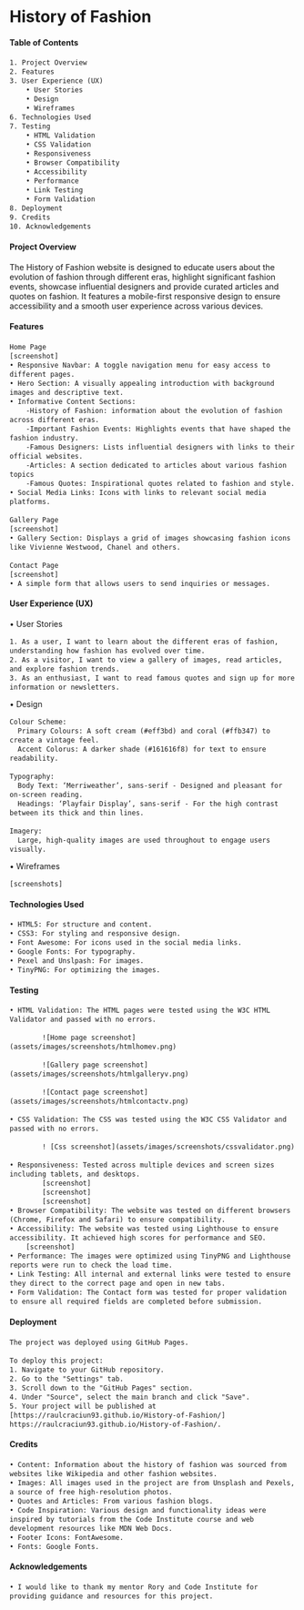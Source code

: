 # History of Fashion

#### Table of Contents

	1. Project Overview
	2. Features
	3. User Experience (UX)
		• User Stories
		• Design
		• Wireframes
	6. Technologies Used
	7. Testing
		• HTML Validation
		• CSS Validation
		• Responsiveness
		• Browser Compatibility
		• Accessibility
		• Performance
		• Link Testing
		• Form Validation
	8. Deployment
	9. Credits
	10. Acknowledgements

#### Project Overview

The History of Fashion website is designed to educate users about the evolution of fashion through different eras, highlight significant fashion events, showcase influential designers and provide curated articles and quotes on fashion. It features a mobile-first responsive design to ensure accessibility and a smooth user experience across various devices.

#### Features

	Home Page
	[screenshot]
	• Responsive Navbar: A toggle navigation menu for easy access to different pages.
	• Hero Section: A visually appealing introduction with background images and descriptive text.
	• Informative Content Sections:
		-History of Fashion: information about the evolution of fashion across different eras.
		-Important Fashion Events: Highlights events that have shaped the fashion industry.
		-Famous Designers: Lists influential designers with links to their official websites.
		-Articles: A section dedicated to articles about various fashion topics
		-Famous Quotes: Inspirational quotes related to fashion and style.
	• Social Media Links: Icons with links to relevant social media platforms.

	Gallery Page
	[screenshot]
	• Gallery Section: Displays a grid of images showcasing fashion icons like Vivienne Westwood, Chanel and others.

	Contact Page
	[screenshot]
	• A simple form that allows users to send inquiries or messages.


#### User Experience (UX)

 • User Stories

	1. As a user, I want to learn about the different eras of fashion, understanding how fashion has evolved over time.
	2. As a visitor, I want to view a gallery of images, read articles, and explore fashion trends.
	3. As an enthusiast, I want to read famous quotes and sign up for more information or newsletters.


 • Design

	Colour Scheme:
	  Primary Colours: A soft cream (#eff3bd) and coral (#ffb347) to create a vintage feel.
	  Accent Colorus: A darker shade (#161616f8) for text to ensure readability.

	Typography:
	  Body Text: ‘Merriweather’, sans-serif - Designed and pleasant for on-screen reading.
	  Headings: ‘Playfair Display’, sans-serif - For the high contrast between its thick and thin lines.

	Imagery:
	  Large, high-quality images are used throughout to engage users visually.

 • Wireframes
	
	[screenshots]


#### Technologies Used

	• HTML5: For structure and content.
	• CSS3: For styling and responsive design.
	• Font Awesome: For icons used in the social media links.
	• Google Fonts: For typography.
	• Pexel and Unslpash: For images.
	• TinyPNG: For optimizing the images.

#### Testing

	• HTML Validation: The HTML pages were tested using the W3C HTML Validator and passed with no errors.

			![Home page screenshot](assets/images/screenshots/htmlhomev.png)

			![Gallery page screenshot](assets/images/screenshots/htmlgalleryv.png)

			![Contact page screenshot](assets/images/screenshots/htmlcontactv.png)

	• CSS Validation: The CSS was tested using the W3C CSS Validator and passed with no errors.

			! [Css screenshot](assets/images/screenshots/cssvalidator.png)

	• Responsiveness: Tested across multiple devices and screen sizes including tablets, and desktops.
			[screenshot]
			[screenshot]
			[screenshot]
	• Browser Compatibility: The website was tested on different browsers (Chrome, Firefox and Safari) to ensure compatibility.
	• Accessibility: The website was tested using Lighthouse to ensure accessibility. It achieved high scores for performance and SEO.
		[screenshot]
	• Performance: The images were optimized using TinyPNG and Lighthouse reports were run to check the load time.
	• Link Testing: All internal and external links were tested to ensure they direct to the correct page and open in new tabs.
	• Form Validation: The Contact form was tested for proper validation to ensure all required fields are completed before submission.

#### Deployment

	The project was deployed using GitHub Pages.

  	To deploy this project:
	1. Navigate to your GitHub repository.
	2. Go to the "Settings" tab.
	3. Scroll down to the "GitHub Pages" section.
	4. Under "Source", select the main branch and click "Save".
	5. Your project will be published at [https://raulcraciun93.github.io/History-of-Fashion/] https://raulcraciun93.github.io/History-of-Fashion/.

#### Credits

	• Content: Information about the history of fashion was sourced from websites like Wikipedia and other fashion websites.
	• Images: All images used in the project are from Unsplash and Pexels, a source of free high-resolution photos.
	• Quotes and Articles: From various fashion blogs.
	• Code Inspiration: Various design and functionality ideas were inspired by tutorials from the Code Institute course and web development resources like MDN Web Docs.
	• Footer Icons: FontAwesome.
	• Fonts: Google Fonts.

#### Acknowledgements

	• I would like to thank my mentor Rory and Code Institute for providing guidance and resources for this project.
